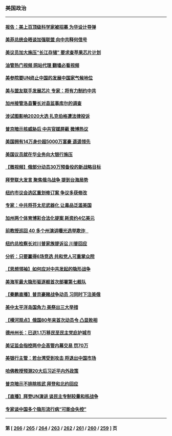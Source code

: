 ### 美国政治
---
#### [报告：美上百顶级科学家被招募 为华设计导弹](../../pages/ncid1078159/n13830728.md?09230845) 
#### [美菲总统会晤谈加强联盟 向中共释何信号](../../pages/ncid1078159/n13830737.md?09230845) 
#### [美议员加大施压“长江存储” 要求查苹果芯片计划](../../pages/ncid1078159/n13830569.md?09230845) 
#### [油管热门视频 网站代理 翻墙必看视频](http://209.222.30.114:81/youtube.html?09230845)
#### [美参院要UN终止中国的发展中国家气候地位](../../pages/ncid1078159/n13830631.md?09230845) 
#### [美与盟友联手发展芯片 专家：将有力制约中共](../../pages/ncid1078159/n13830450.md?09230845) 
#### [加州接管洛县警长对县监事库尔的调查](../../pages/ncid1078159/n13830679.md?09230845) 
#### [涉试图影响2020大选 扎克伯格遭法律投诉](../../pages/ncid1078159/n13830518.md?09230845) 
#### [普京暗示核威胁后 中共官媒屏蔽 微博热议](../../pages/ncid1078159/n13830586.md?09230845) 
#### [美国拥有14万身价超5000万富豪 遥遥领先](../../pages/ncid1078159/n13830515.md?09230845) 
#### [美国议员就在华业务向大银行施压](../../pages/ncid1078159/n13830452.md?09230845) 
#### [【微视频】俄部分动员30万预备役的新战略目标](../../pages/ncid1078159/n13830550.md?09230845) 
#### [拜登联大发言 聚焦俄乌战争 提到台海局势](../../pages/ncid1078159/n13830351.md?09230845) 
#### [纽约市议会选区重划修订案 争议多获修改](../../pages/ncid1078159/n13830135.md?09230845) 
#### [专家：中共将芬太尼武器化 让毒品泛滥美国](../../pages/ncid1078159/n13829990.md?09230845) 
#### [加州两个体育博彩合法化提案 耗资约4亿美元](../../pages/ncid1078159/n13829980.md?09230845) 
#### [前教授巡回 40 多个州演讲曝光选举欺诈   ](../../pages/ncid1078159/n13829983.md?09230845) 
#### [纽约总检察长对川普家族提诉讼 川普回应](../../pages/ncid1078159/n13829890.md?09230845) 
#### [分析：只要赢得6场竞选 共和党人可重掌众院](../../pages/ncid1078159/n13829946.md?09230845) 
#### [【思想领袖】如何应对中共发起的隐形战争](../../pages/ncid1078159/n13810274.md?09230845) 
#### [美海军最大隐形驱逐舰首次部署第七舰队](../../pages/ncid1078159/n13829845.md?09230845) 
#### [【秦鹏直播】普京豪赌战争动员 习同时下注美俄](../../pages/ncid1078159/n13829889.md?09230845) 
#### [美中太平洋岛国角力 美祭出三大举措](../../pages/ncid1078159/n13829861.md?09230845) 
#### [【横河观点】俄国80年来首次动员令 凸显败相](../../pages/ncid1078159/n13829734.md?09230845) 
#### [德州州长：已送1.1万移民至民主党庇护城市](../../pages/ncid1078159/n13829887.md?09230845) 
#### [美证监会指控两中企高管内幕交易 罚70万](../../pages/ncid1078159/n13829866.md?09230845) 
#### [美银行主管：若台湾受到攻击 将退出中国市场](../../pages/ncid1078159/n13829852.md?09230845) 
#### [哈佛教授预测20大后习近平内外政策](../../pages/ncid1078159/n13829176.md?09230845) 
#### [普京暗示不排除核武 拜登和北约回应](../../pages/ncid1078159/n13829822.md?09230845) 
#### [【直播】拜登UN演讲 谈民主专制较量和核战争](../../pages/ncid1078159/n13829827.md?09230845) 
#### [专家谈中国多个隐形流行病“可能会失控”](../../pages/ncid1078159/n13829808.md?09230845) 

---
#### 第 [ [266](./266.md?09230845) / [265](./265.md?09230845) / [264](./264.md?09230845) / [263](./263.md?09230845) / [262](./262.md?09230845) / [261](./261.md?09230845) / [260](./260.md?09230845) / [259](./259.md?09230845) ] 页

